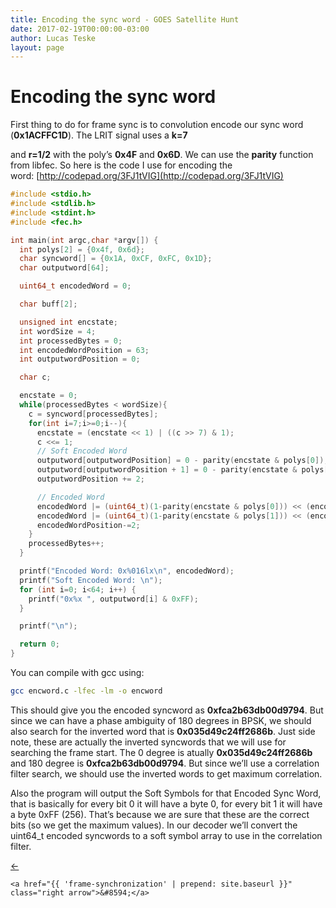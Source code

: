 ```yaml
---
title: Encoding the sync word - GOES Satellite Hunt
date: 2017-02-19T00:00:00-03:00
author: Lucas Teske
layout: page
---
```


# Encoding the sync word

First thing to do for frame sync is to convolution encode our sync word \(**0x1ACFFC1D**\). The LRIT signal uses a **k=7**

and **r=1/2** with the poly’s **0x4F** and **0x6D**. We can use the **parity** function from libfec. So here is the code I use for encoding the word: [http://codepad.org/3FJ1tVIG](http://codepad.org/3FJ1tVIG)

```c
#include <stdio.h>
#include <stdlib.h>
#include <stdint.h>
#include <fec.h>

int main(int argc,char *argv[]) {
  int polys[2] = {0x4f, 0x6d};
  char syncword[] = {0x1A, 0xCF, 0xFC, 0x1D};
  char outputword[64];

  uint64_t encodedWord = 0;

  char buff[2];

  unsigned int encstate;
  int wordSize = 4;
  int processedBytes = 0;
  int encodedWordPosition = 63;
  int outputwordPosition = 0;

  char c;

  encstate = 0;
  while(processedBytes < wordSize){
    c = syncword[processedBytes];
    for(int i=7;i>=0;i--){
      encstate = (encstate << 1) | ((c >> 7) & 1);
      c <<= 1;
      // Soft Encoded Word
      outputword[outputwordPosition] = 0 - parity(encstate & polys[0]);
      outputword[outputwordPosition + 1] = 0 - parity(encstate & polys[1]);
      outputwordPosition += 2;

      // Encoded Word
      encodedWord |= (uint64_t)(1-parity(encstate & polys[0])) << (encodedWordPosition);
      encodedWord |= (uint64_t)(1-parity(encstate & polys[1])) << (encodedWordPosition-1);
      encodedWordPosition-=2;
    }
    processedBytes++;
  }

  printf("Encoded Word: 0x%016lx\n", encodedWord);
  printf("Soft Encoded Word: \n");
  for (int i=0; i<64; i++) {
    printf("0x%x ", outputword[i] & 0xFF);
  }

  printf("\n");

  return 0;
}
```

You can compile with gcc using:

```bash
gcc encword.c -lfec -lm -o encword
```

This should give you the encoded syncword as **0xfca2b63db00d9794**. But since we can have a phase ambiguity of 180 degrees in BPSK, we should also search for the inverted word that is **0x035d49c24ff2686b**. Just side note, these are actually the inverted syncwords that we will use for searching the frame start. The 0 degree is atually **0x035d49c24ff2686b** and 180 degree is **0xfca2b63db00d9794**. But since we’ll use a correlation filter search, we should use the inverted words to get maximum correlation.

Also the program will output the Soft Symbols for that Encoded Sync Word, that is basically for every bit 0 it will have a byte 0, for every bit 1 it will have a byte 0xFF \(256\). That’s because we are sure that these are the correct bits \(so we get the maximum values\). In our decoder we’ll convert the uint64\_t encoded syncwords to a soft symbol array to use in the correlation filter.

<div class="pagination">
    <a href="{{ 'convolution-encoding-frame-synchronization-and-viterbi' | prepend: site.baseurl }}" class="left arrow">&#8592;</a>

    <a href="{{ 'frame-synchronization' | prepend: site.baseurl }}" class="right arrow">&#8594;</a>
</div>
